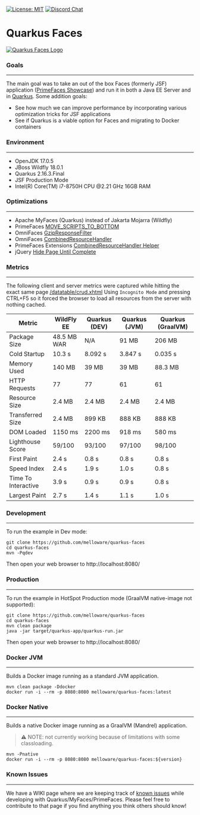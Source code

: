 [![License: MIT](https://img.shields.io/badge/License-MIT-yellow.svg)](https://opensource.org/licenses/MIT)
[![Discord Chat](https://img.shields.io/badge/chat-discord-7289da)](https://discord.gg/gzKFYnpmCY)

Quarkus Faces
==========================

[![Quarkus Faces Logo](https://github.com/melloware/quarkus-faces/blob/main/src/site/QuarkusFaces.svg)](https://github.com/melloware/quarkus-faces)

### Goals
***
The main goal was to take an out of the box Faces (formerly JSF) application ([PrimeFaces Showcase](https://github.com/primefaces/primefaces-showcase)) 
and run it in both a Java EE Server and in [Quarkus](https://quarkus.io/). 
Some addition goals:
- See how much we can improve performance by incorporating various optimization tricks for JSF applications
- See if Quarkus is a viable option for Faces and migrating to Docker containers

### Environment
***
- OpenJDK 17.0.5
- JBoss Wildfly 18.0.1
- Quarkus 2.16.3.Final
- JSF Production Mode
- Intel(R) Core(TM) i7-8750H CPU @2.21 GHz 16GB RAM

### Optimizations
***
- Apache MyFaces (Quarkus) instead of Jakarta Mojarra (Wildfly)
- PrimeFaces [MOVE_SCRIPTS_TO_BOTTOM](https://primefaces.github.io/primefaces/10_0_0/#/gettingstarted/configuration?id=configuration)
- OmniFaces [GzipResponseFilter](https://showcase.omnifaces.org/filters/GzipResponseFilter)
- OmniFaces [CombinedResourceHandler](https://showcase.omnifaces.org/resourcehandlers/CombinedResourceHandler)
- PrimeFaces Extensions [CombinedResourceHandler Helper](https://github.com/primefaces-extensions/primefaces-extensions/issues/293) 
- jQuery [Hide Page Until Complete](https://stackoverflow.com/questions/9550760/hide-page-until-everything-is-loaded-advanced/28129691#28129691)

### Metrics
***
The following client and server metrics were captured while hitting the exact same page [/datatable/crud.xhtml](https://www.primefaces.org/showcase/ui/data/datatable/crud.xhtml)
Using `Incognito Mode` and pressing CTRL+F5 so it forced the browser to load all resources from the server with nothing cached.

Metric                |  WildFly EE | Quarkus (DEV)  | Quarkus (JVM)  | Quarkus (GraalVM) |
----------------------| ----------  | ---------------| ---------------|-------------------|
Package Size          | 48.5 MB WAR | N/A            | 91 MB          | 206 MB            |
Cold Startup          | 10.3 s      | 8.092 s        | 3.847 s        | 0.035 s           |
Memory Used           | 140 MB      | 39 MB          | 39 MB          | 88.3 MB           |
HTTP Requests         | 77          | 77             | 61             | 61                |
Resource Size         | 2.4 MB      | 2.4 MB         | 2.4 MB         | 2.4 MB            |
Transferred Size      | 2.4 MB      | 899 KB         | 888 KB         | 888 KB            |
DOM Loaded            | 1150 ms     | 2200 ms        | 918 ms         | 580 ms            |
Lighthouse Score      | 59/100      | 93/100         | 97/100         | 98/100            |
First Paint           | 2.4 s       | 0.8 s          | 0.8 s          | 0.8 s             |
Speed Index           | 2.4 s       | 1.9 s          | 1.0 s          | 0.8 s             |
Time To Interactive   | 3.9 s       | 0.9 s          | 0.9 s          | 0.8 s             |
Largest Paint         | 2.7 s       | 1.4 s          | 1.1 s          | 1.0 s             |


### Development

***
To run the example in Dev mode:

```
git clone https://github.com/melloware/quarkus-faces
cd quarkus-faces
mvn -Pqdev
```

Then open your web browser to http://localhost:8080/

### Production

***
To run the example in HotSpot Production mode (GraalVM native-image not supported):

```
git clone https://github.com/melloware/quarkus-faces
cd quarkus-faces
mvn clean package
java -jar target/quarkus-app/quarkus-run.jar
```

Then open your web browser to http://localhost:8080/

### Docker JVM

***
Builds a Docker image running as a standard JVM application.
```
mvn clean package -Ddocker
docker run -i --rm -p 8080:8080 melloware/quarkus-faces:latest
```

### Docker Native

***
Builds a native Docker image running as a GraalVM (Mandrel) application. 
> **⚠️**
NOTE: not currently working because of limitations with some classloading.
```
mvn -Pnative
docker run -i --rm -p 8080:8080 melloware/quarkus-faces:${version}
```

### Known Issues

***
We have a WIKI page where we are keeping track of [known issues](https://github.com/melloware/quarkus-faces/wiki/Quarkus-JSF-Known-Issues) while developing with Quarkus/MyFaces/PrimeFaces. Please feel free to contribute to that page if you find anything you think others should know!

